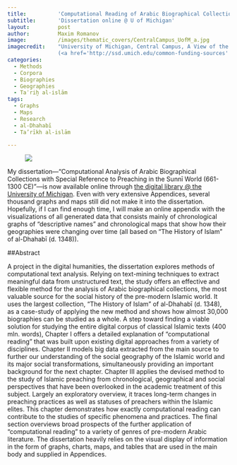 ```yaml
---
title:			'Computational Reading of Arabic Biographical Collections'
subtitle:		'Dissertation online @ U of Michigan'
layout: 		post
author:			Maxim Romanov
image:			/images/thematic_covers/CentralCampus_UofM_a.jpg
imagecredit:	"University of Michigan, Central Campus, A View of the Rackham Graduate School Building.
				(<a href='http://ssd.umich.edu/common-funding-sources' target='_blank'>University of Michigan</a>)"
categories:
  - Methods
  - Corpora
  - Biographies
  - Geographies
  - Taʾriḫ al-islām
tags:
  - Graphs
  - Maps
  - Research
  - al-Dhahabī
  - Ta’rīkh al-islām

---
```


<figure class="fit">
	<a href="{{ site.url }}/images/theresagraphforthat_sm.jpg">
		<img src="{{ site.url }}/images/theresagraphforthat_sm.jpg">
	</a>
</figure>


My dissertation—“Computational Analysis of Arabic Biographical Collections with Special Reference to Preaching in the Sunnī World (661-1300 CE)”—is now available online through [the digital library @ the University of Michigan][1]. Even with very extensive Appendices, several thousand graphs and maps still did not make it into the dissertation. Hopefully, if I can find enough time, I will make an online appendix with the visualizations of all generated data that consists mainly of chronological graphs of “descriptive names” and chronological maps that show how their geographies were changing over time (all based on “The History of Islam” of al-Dhahabī (d. 1348)).

##Abstract

A project in the digital humanities, the dissertation explores methods of computational text analysis. Relying on text-mining techniques to extract meaningful data from unstructured text, the study offers an effective and flexible method for the analysis of Arabic biographical collections, the most valuable source for the social history of the pre-modern Islamic world. It uses the largest collection, “The History of Islam” of al-Dhahabī (d. 1348), as a case-study of applying the new method and shows how almost 30,000 biographies can be studied as a whole. A step toward finding a viable solution for studying the entire digital corpus of classical Islamic texts (400 mln. words), Chapter I offers a detailed explanation of “computational reading” that was built upon existing digital approaches from a variety of disciplines. Chapter II models big data extracted from the main source to further our understanding of the social geography of the Islamic world and its major social transformations, simultaneously providing an important background for the next chapter. Chapter III applies the devised method to the study of Islamic preaching from chronological, geographical and social perspectives that have been overlooked in the academic treatment of this subject. Largely an exploratory overview, it traces long-term changes in preaching practices as well as statuses of preachers within the Islamic elites. This chapter demonstrates how exactly computational reading can contribute to the studies of specific phenomena and practices. The final section overviews broad prospects of the further application of “computational reading” to a variety of genres of pre-modern Arabic literature. The dissertation heavily relies on the visual display of information in the form of graphs, charts, maps, and tables that are used in the main body and supplied in Appendices.

 [1]: https://www.academia.edu/5827596/Computational_Reading_of_Arabic_Biographical_Collections_with_Special_Reference_to_Preaching_in_the_Sunni_World_661-1300_CE_open_access_through_the_U_of_Michigan_